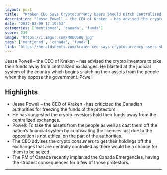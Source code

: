 ```yaml
---
layout: post
title:  "Kraken CEO Says Cryptocurrency Users Should Ditch Centralized Crypto Exchanges"
description: "Jesse Powell – the CEO of Kraken – has advised the crypto investors to take their funds away from centralized exchanges. He blasted at the judicial system of the country which begins snatching their assets from the people when they oppose the government. Powell"
date: "2022-03-09 17:19:53"
categories: ['mentioned', 'canada', 'funds']
score: 239
image: "https://i.imgur.com/M0D06B8.jpg"
tags: ['mentioned', 'canada', 'funds']
link: "https://heraldsheets.com/kraken-ceo-says-cryptocurrency-users-should-ditch-centralized-crypto-exchanges/"
---
```


Jesse Powell – the CEO of Kraken – has advised the crypto investors to take their funds away from centralized exchanges. He blasted at the judicial system of the country which begins snatching their assets from the people when they oppose the government. Powell

## Highlights

- Jesse Powell – the CEO of Kraken - has criticized the Canadian authorities for freezing the funds of the protestors.
- He has suggested the crypto investors hold their funds away from the centralized exchanges.
- Powell: To take the assets from the people as well as cast them off the nation’s financial system by confiscating the licenses just due to the opposition is not ethical on the part of the authorities.
- The CEO advises the crypto consumers to get their holdings off the exchanges that are centrally controlled as there would be a chance for them to be seized.
- The PM of Canada recently implanted the Canada Emergencies, having the strictest consequences for a few of those protestors.

---
